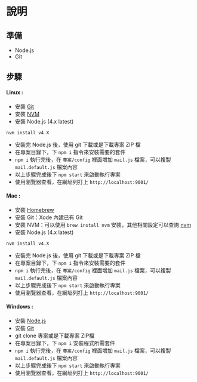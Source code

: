 # 說明

## 準備

- Node.js
- Git

## 步驟

#### Linux :

- 安裝 [Git](https://git-scm.com/book/en/v2/Getting-Started-Installing-Git)
- 安裝 [NVM](https://github.com/creationix/nvm)
- 安裝 Node.js (4.x latest)
```
nvm install v4.X
```
- 安裝完 Node.js 後，使用 git 下載或是下載專案 ZIP 檔
- 在專案目錄下，下 `npm i` 指令來安裝需要的套件
- `npm i` 執行完後，在 `專案/config` 裡面增加 `mail.js` 檔案，可以複製 `mail.default.js` 檔案內容
- 以上步驟完成後下 `npm start` 來啟動執行專案
- 使用瀏覽器查看，在網址列打上 `http://localhost:9001/`

#### Mac :

- 安裝 [Homebrew](http://brew.sh/)
- 安裝 Git：Xode 內建已有 Git
- 安裝 NVM：可以使用 `brew install nvm` 安裝，其他相關設定可以查詢 [nvm](https://github.com/creationix/nvm)
- 安裝 Node.js (4.x latest)
```
nvm install v4.X
```
- 安裝完 Node.js 後，使用 git 下載或是下載專案 ZIP 檔
- 在專案目錄下，下 `npm i` 指令來安裝需要的套件
- `npm i` 執行完後，在 `專案/config` 裡面增加 `mail.js` 檔案，可以複製 `mail.default.js` 檔案內容
- 以上步驟完成後下 `npm start` 來啟動執行專案
- 使用瀏覽器查看，在網址列打上 `http://localhost:9001/`

#### Windows :

- 安裝 [Node.js](https://nodejs.org/en/)
- 安裝 [Git](https://git-scm.com/downloads)
- git clone 專案或是下載專案 ZIP檔
- 在專案目錄下，下 `npm i` 安裝程式所需套件
- `npm i` 執行完後，在 `專案/config` 裡面增加 `mail.js` 檔案，可以複製 `mail.default.js` 檔案內容
- 以上步驟完成後下 `npm start` 來啟動執行專案
- 使用瀏覽器查看，在網址列打上 `http://localhost:9001/`
